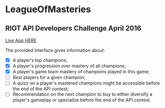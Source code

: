 # LeagueOfMasteries
## RIOT API Developers Challenge April 2016

[Live App HERE](https://leagueofmasteries.eu-gb.mybluemix.net/)

The provided interface gives information about:
- [x] A player's top champions;
- [x] A player's progression over mastery of all champions;
- [x] A player's game team mastery of champions played in this game;
- [ ] Best players for a given champion;
- [ ] A quizz on a player's mastered champions might be accessible before the end of the API contest;
- [ ] Recommendation on the next champion to buy to either diversify a player's gameplay or specialize before the end of the API contest.
